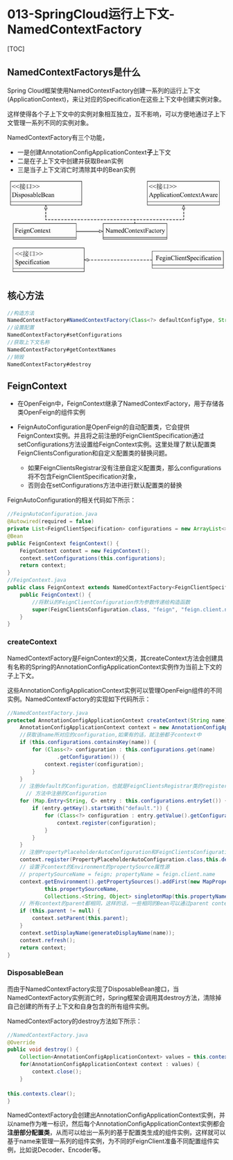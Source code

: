 # 013-SpringCloud运行上下文-NamedContextFactory

[TOC]



## NamedContextFactorys是什么

Spring Cloud框架使用NamedContextFactory创建一系列的运行上下文(ApplicationContext)，来让对应的Specification在这些上下文中创建实例对象。

这样使得各个子上下文中的实例对象相互独立，互不影响，可以方便地通过子上下文管理一系列不同的实例对象。

NamedContextFactory有三个功能，

- 一是创建AnnotationConfigApplicationContext**子**上下文
- 二是在子上下文中创建并获取Bean实例
- 三是当子上下文消亡时清除其中的Bean实例





![image-20210203125648796](../../../../assets/image-20210203125648796.png)



## 核心方法

```java
//构造方法
NamedContextFactory#NamedContextFactory(Class<?> defaultConfigType, String propertySourceName,String propertyName) 
//设置配置
NamedContextFactory#setConfigurations
//获取上下文名称
NamedContextFactory#getContextNames
//销毁
NamedContextFactory#destroy
```

## FeignContext

- 在OpenFeign中，FeignContext继承了NamedContextFactory，用于存储各类OpenFeign的组件实例

- FeignAutoConfiguration是OpenFeign的自动配置类，它会提供FeignContext实例。并且将之前注册的FeignClientSpecification通过setConfigurations方法设置给FeignContext实例。这里处理了默认配置类FeignClientsConfiguration和自定义配置类的替换问题。
  - 如果FeignClientsRegistrar没有注册自定义配置类，那么configurations将不包含FeignClientSpecification对象，
  - 否则会在setConfigurations方法中进行默认配置类的替换

FeignAutoConfiguration的相关代码如下所示：

```java
//FeignAutoConfiguration.java
@Autowired(required = false)
private List<FeignClientSpecification> configurations = new ArrayList<>();
@Bean
public FeignContext feignContext() {
    FeignContext context = new FeignContext();
    context.setConfigurations(this.configurations);
    return context;
}
//FeignContext.java
public class FeignContext extends NamedContextFactory<FeignClientSpecification> {
    public FeignContext() {
        //将默认的FeignClientConfiguration作为参数传递给构造函数
        super(FeignClientsConfiguration.class, "feign", "feign.client.name");
    }
}
```

### createContext

NamedContextFactory是FeignContext的父类，其createContext方法会创建具有名称的Spring的AnnotationConfigApplicationContext实例作为当前上下文的子上下文。

这些AnnotationConfigApplicationContext实例可以管理OpenFeign组件的不同实例。NamedContextFactory的实现如下代码所示：

```java
//NamedContextFactory.java
protected AnnotationConfigApplicationContext createContext(String name) {
    AnnotationConfigApplicationContext context = new AnnotationConfigApplicationContext();
    //获取该name所对应的configuration,如果有的话，就注册都子context中
    if (this.configurations.containsKey(name)) {
        for (Class<?> configuration : this.configurations.get(name)
                .getConfiguration()) {
            context.register(configuration);
        }
    }
    // 注册default的Configuration，也就是FeignClientsRegistrar类的registerDefaultConfiguration
      // 方法中注册的Configuration
    for (Map.Entry<String, C> entry : this.configurations.entrySet()) {()) {
        if (entry.getKey().startsWith("default.")) {
            for (Class<?> configuration : entry.getValue().getConfiguration()) {
                context.register(configuration);
            }
        }
    }
    // 注册PropertyPlaceholderAutoConfiguration和FeignClientsConfiguration配置类
    context.register(PropertyPlaceholderAutoConfiguration.class,this.defaultConfigType);
    // 设置子context的Environment的propertySource属性源
    // propertySourceName = feign; propertyName = feign.client.name
    context.getEnvironment().getPropertySources().addFirst(new MapPropertySource(
            this.propertySourceName,
            Collections.<String, Object> singletonMap(this.propertyName, name)));
    // 所有context的parent都相同，这样的话，一些相同的Bean可以通过parent context来获取
    if (this.parent != null) {
        context.setParent(this.parent);
    }
    context.setDisplayName(generateDisplayName(name));
    context.refresh();
    return context;
}
```

### DisposableBean

而由于NamedContextFactory实现了DisposableBean接口，当NamedContextFactory实例消亡时，Spring框架会调用其destroy方法，清除掉自己创建的所有子上下文和自身包含的所有组件实例。

NamedContextFactory的destroy方法如下所示：

```java
//NamedContextFactory.java
@Override
public void destroy() {
    Collection<AnnotationConfigApplicationContext> values = this.contexts.values();
    for(AnnotationConfigApplicationContext context : values) {
        context.close();
    }

this.contexts.clear();
}
```

NamedContextFactory会创建出AnnotationConfigApplicationContext实例，并以name作为唯一标识，然后每个AnnotationConfigApplicationContext实例都会**注册部分配置类**，从而可以给出一系列的基于配置类生成的组件实例，这样就可以基于name来管理一系列的组件实例，为不同的FeignClient准备不同配置组件实例，比如说Decoder、Encoder等。

